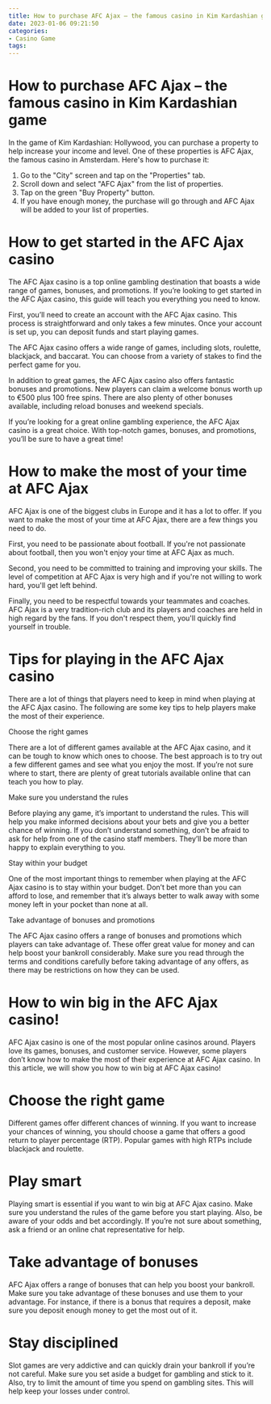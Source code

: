 ```yaml
---
title: How to purchase AFC Ajax – the famous casino in Kim Kardashian game
date: 2023-01-06 09:21:50
categories:
- Casino Game
tags:
---
```



#  How to purchase AFC Ajax – the famous casino in Kim Kardashian game

In the game of Kim Kardashian: Hollywood, you can purchase a property to help increase your income and level. One of these properties is AFC Ajax, the famous casino in Amsterdam. Here's how to purchase it:

1) Go to the "City" screen and tap on the "Properties" tab.
2) Scroll down and select "AFC Ajax" from the list of properties.
3) Tap on the green "Buy Property" button.
4) If you have enough money, the purchase will go through and AFC Ajax will be added to your list of properties.

#  How to get started in the AFC Ajax casino

The AFC Ajax casino is a top online gambling destination that boasts a wide range of games, bonuses, and promotions. If you’re looking to get started in the AFC Ajax casino, this guide will teach you everything you need to know.

First, you’ll need to create an account with the AFC Ajax casino. This process is straightforward and only takes a few minutes. Once your account is set up, you can deposit funds and start playing games.

The AFC Ajax casino offers a wide range of games, including slots, roulette, blackjack, and baccarat. You can choose from a variety of stakes to find the perfect game for you.

In addition to great games, the AFC Ajax casino also offers fantastic bonuses and promotions. New players can claim a welcome bonus worth up to €500 plus 100 free spins. There are also plenty of other bonuses available, including reload bonuses and weekend specials.

If you’re looking for a great online gambling experience, the AFC Ajax casino is a great choice. With top-notch games, bonuses, and promotions, you’ll be sure to have a great time!

#  How to make the most of your time at AFC Ajax

AFC Ajax is one of the biggest clubs in Europe and it has a lot to offer. If you want to make the most of your time at AFC Ajax, there are a few things you need to do.

First, you need to be passionate about football. If you're not passionate about football, then you won't enjoy your time at AFC Ajax as much.

Second, you need to be committed to training and improving your skills. The level of competition at AFC Ajax is very high and if you're not willing to work hard, you'll get left behind.

Finally, you need to be respectful towards your teammates and coaches. AFC Ajax is a very tradition-rich club and its players and coaches are held in high regard by the fans. If you don't respect them, you'll quickly find yourself in trouble.

#  Tips for playing in the AFC Ajax casino

There are a lot of things that players need to keep in mind when playing at the AFC Ajax casino. The following are some key tips to help players make the most of their experience.

Choose the right games

There are a lot of different games available at the AFC Ajax casino, and it can be tough to know which ones to choose. The best approach is to try out a few different games and see what you enjoy the most. If you’re not sure where to start, there are plenty of great tutorials available online that can teach you how to play.

Make sure you understand the rules

Before playing any game, it’s important to understand the rules. This will help you make informed decisions about your bets and give you a better chance of winning. If you don’t understand something, don’t be afraid to ask for help from one of the casino staff members. They’ll be more than happy to explain everything to you.

Stay within your budget

One of the most important things to remember when playing at the AFC Ajax casino is to stay within your budget. Don’t bet more than you can afford to lose, and remember that it’s always better to walk away with some money left in your pocket than none at all.

Take advantage of bonuses and promotions

The AFC Ajax casino offers a range of bonuses and promotions which players can take advantage of. These offer great value for money and can help boost your bankroll considerably. Make sure you read through the terms and conditions carefully before taking advantage of any offers, as there may be restrictions on how they can be used.

#  How to win big in the AFC Ajax casino!

AFC Ajax casino is one of the most popular online casinos around. Players love its games, bonuses, and customer service. However, some players don’t know how to make the most of their experience at AFC Ajax casino. In this article, we will show you how to win big at AFC Ajax casino!

# Choose the right game

Different games offer different chances of winning. If you want to increase your chances of winning, you should choose a game that offers a good return to player percentage (RTP). Popular games with high RTPs include blackjack and roulette.

# Play smart

Playing smart is essential if you want to win big at AFC Ajax casino. Make sure you understand the rules of the game before you start playing. Also, be aware of your odds and bet accordingly. If you’re not sure about something, ask a friend or an online chat representative for help.

# Take advantage of bonuses

AFC Ajax offers a range of bonuses that can help you boost your bankroll. Make sure you take advantage of these bonuses and use them to your advantage. For instance, if there is a bonus that requires a deposit, make sure you deposit enough money to get the most out of it.

# Stay disciplined

Slot games are very addictive and can quickly drain your bankroll if you’re not careful. Make sure you set aside a budget for gambling and stick to it. Also, try to limit the amount of time you spend on gambling sites. This will help keep your losses under control.